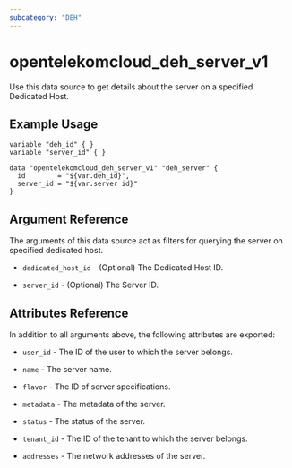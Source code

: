 ```yaml
---
subcategory: "DEH"
---
```


# opentelekomcloud_deh_server_v1

Use this data source to get details about the server on a specified Dedicated Host.

## Example Usage

```hcl
variable "deh_id" { }
variable "server_id" { }

data "opentelekomcloud_deh_server_v1" "deh_server" {
  id        = "${var.deh_id}",
  server_id = "${var.server id}"
}
```

## Argument Reference

The arguments of this data source act as filters for querying the server on specified dedicated host.

* `dedicated_host_id` - (Optional) The Dedicated Host ID.

* `server_id` - (Optional) The Server ID.

## Attributes Reference

In addition to all arguments above, the following attributes are exported:

* `user_id` - The ID of the user to which the server belongs.

* `name` - The server name.

* `flavor` - The ID of server specifications.

* `metadata` - The metadata of the server.

* `status` - The status of the server.

* `tenant_id` - The ID of the tenant to which the server belongs.

* `addresses` - The network addresses of the server.
